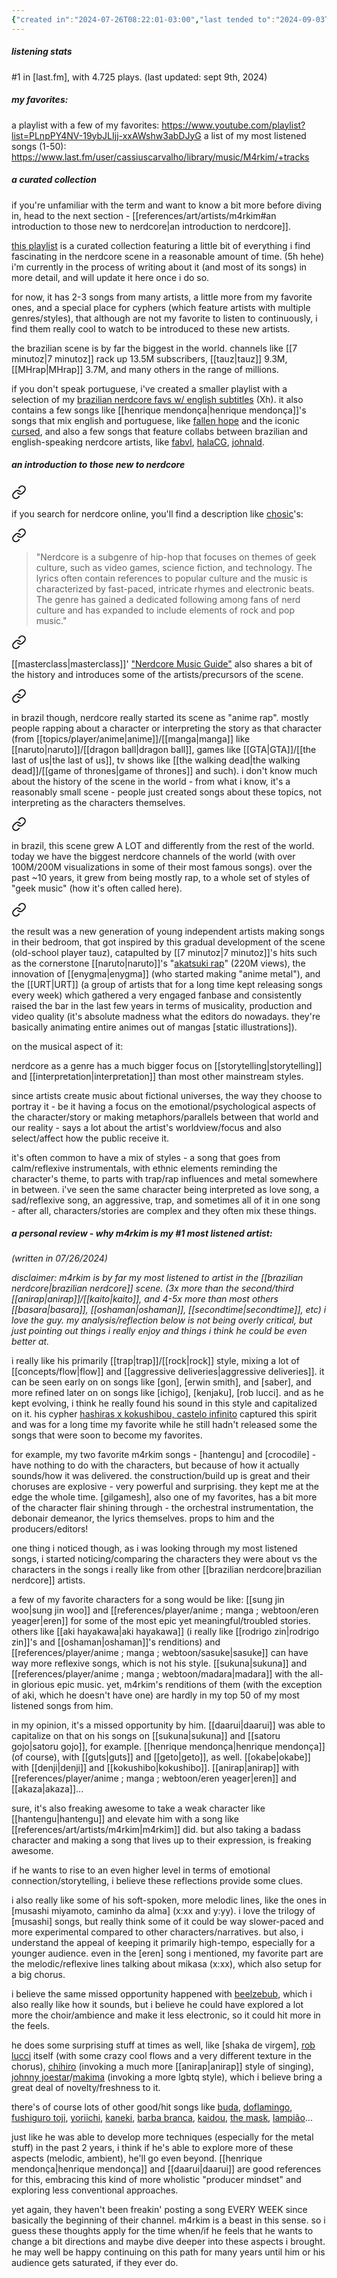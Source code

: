 ```yaml
---
{"created in":"2024-07-26T08:22:01-03:00","last tended to":"2024-09-03T14:58:06-03:00","tags":["artist","music","geek","🌱"],"dg-publish":true,"permalink":"/references/art/artists/m4rkim/","dgPassFrontmatter":true,"created":"2024-07-26T08:22:01.867-03:00","updated":"2024-09-03T17:32:24.914-03:00"}
---
```


##### listening stats

#1 in [last.fm], with 4.725 plays. (last updated: sept 9th, 2024)

##### my favorites:

a playlist with a few of my favorites: https://www.youtube.com/playlist?list=PLnpPY4NV-19ybJLIjj-xxAWshw3abDJyG
a list of my most listened songs (1-50): https://www.last.fm/user/cassiuscarvalho/library/music/M4rkim/+tracks

##### a curated collection

if you're unfamiliar with the term and want to know a bit more before diving in, head to the next section - [[references/art/artists/m4rkim#an introduction to those new to nerdcore\|an introduction to nerdcore]].

[this playlist](https://www.youtube.com/playlist?list=PLnpPY4NV-19wZVhLOaKkPcCEMlNWTu9cL) is a curated collection featuring a little bit of everything i find fascinating in the nerdcore scene in a reasonable amount of time. (5h hehe) i'm currently in the process of writing about it (and most of its songs) in more detail, and will update it here once i do so.

for now, it has 2-3 songs from many artists, a little more from my favorite ones, and a special place for cyphers (which feature artists with multiple genres/styles), that although are not my favorite to listen to continuously, i find them really cool to watch to be introduced to these new artists.

the brazilian scene is by far the biggest in the world. channels like [[7 minutoz\|7 minutoz]] rack up 13.5M subscribers, [[tauz\|tauz]] 9.3M, [[MHrap\|MHrap]] 3.7M, and many others in the range of millions.

if you don't speak portuguese, i've created a smaller playlist with a selection of my [brazilian nerdcore favs w/ english subtitles](https://www.youtube.com/playlist?list=PLnpPY4NV-19wm7ng19wDQXLnlYKnEPIT1) (Xh). it also contains a few songs like [[henrique mendonça\|henrique mendonça]]'s songs that mix english and portuguese, like [fallen hope](https://www.youtube.com/watch?v=s8G1Qa3vZ2Q) and the iconic [cursed](https://www.youtube.com/watch?v=n3h4Fx-2bvE), and also a few songs that feature collabs between brazilian and english-speaking nerdcore artists, like [fabvl](https://www.youtube.com/watch?v=iUM3YdqwgPg), [halaCG](https://www.youtube.com/watch?v=mslaAj0cyEA), [johnald](https://www.youtube.com/watch?v=sFOZI6aKspk).

##### an introduction to those new to nerdcore


<div class="transclusion internal-embed is-loaded"><a class="markdown-embed-link" href="/writings/the-evolution-of-my-weird-relationship-with-music-and-the-origins-of-my-occult-references/#d415ce" aria-label="Open link"><svg xmlns="http://www.w3.org/2000/svg" width="24" height="24" viewBox="0 0 24 24" fill="none" stroke="currentColor" stroke-width="2" stroke-linecap="round" stroke-linejoin="round" class="svg-icon lucide-link"><path d="M10 13a5 5 0 0 0 7.54.54l3-3a5 5 0 0 0-7.07-7.07l-1.72 1.71"></path><path d="M14 11a5 5 0 0 0-7.54-.54l-3 3a5 5 0 0 0 7.07 7.07l1.71-1.71"></path></svg></a><div class="markdown-embed">



if you search for nerdcore online, you'll find a description like [chosic](https://www.chosic.com/genre-chart/nerdcore/)'s: 

</div></div>


<div class="transclusion internal-embed is-loaded"><a class="markdown-embed-link" href="/writings/the-evolution-of-my-weird-relationship-with-music-and-the-origins-of-my-occult-references/#78f9e0" aria-label="Open link"><svg xmlns="http://www.w3.org/2000/svg" width="24" height="24" viewBox="0 0 24 24" fill="none" stroke="currentColor" stroke-width="2" stroke-linecap="round" stroke-linejoin="round" class="svg-icon lucide-link"><path d="M10 13a5 5 0 0 0 7.54.54l3-3a5 5 0 0 0-7.07-7.07l-1.72 1.71"></path><path d="M14 11a5 5 0 0 0-7.54-.54l-3 3a5 5 0 0 0 7.07 7.07l1.71-1.71"></path></svg></a><div class="markdown-embed">



> "Nerdcore is a subgenre of hip-hop that focuses on themes of geek culture, such as video games, science fiction, and technology. The lyrics often contain references to popular culture and the music is characterized by fast-paced, intricate rhymes and electronic beats. The genre has gained a dedicated following among fans of nerd culture and has expanded to include elements of rock and pop music."

</div></div>


<div class="transclusion internal-embed is-loaded"><a class="markdown-embed-link" href="/writings/the-evolution-of-my-weird-relationship-with-music-and-the-origins-of-my-occult-references/#4460a8" aria-label="Open link"><svg xmlns="http://www.w3.org/2000/svg" width="24" height="24" viewBox="0 0 24 24" fill="none" stroke="currentColor" stroke-width="2" stroke-linecap="round" stroke-linejoin="round" class="svg-icon lucide-link"><path d="M10 13a5 5 0 0 0 7.54.54l3-3a5 5 0 0 0-7.07-7.07l-1.72 1.71"></path><path d="M14 11a5 5 0 0 0-7.54-.54l-3 3a5 5 0 0 0 7.07 7.07l1.71-1.71"></path></svg></a><div class="markdown-embed">



[[masterclass\|masterclass]]' ["Nerdcore Music Guide"](https://www.masterclass.com/articles/nerdcore-music-guide) also shares a bit of the history and introduces some of the artists/precursors of the scene. 

</div></div>


<div class="transclusion internal-embed is-loaded"><a class="markdown-embed-link" href="/writings/the-evolution-of-my-weird-relationship-with-music-and-the-origins-of-my-occult-references/#757d9d" aria-label="Open link"><svg xmlns="http://www.w3.org/2000/svg" width="24" height="24" viewBox="0 0 24 24" fill="none" stroke="currentColor" stroke-width="2" stroke-linecap="round" stroke-linejoin="round" class="svg-icon lucide-link"><path d="M10 13a5 5 0 0 0 7.54.54l3-3a5 5 0 0 0-7.07-7.07l-1.72 1.71"></path><path d="M14 11a5 5 0 0 0-7.54-.54l-3 3a5 5 0 0 0 7.07 7.07l1.71-1.71"></path></svg></a><div class="markdown-embed">



in brazil though, nerdcore really started its scene as "anime rap". mostly people rapping about a character or interpreting the story as that character (from [[topics/player/anime\|anime]]/[[manga\|manga]] like [[naruto\|naruto]]/[[dragon ball\|dragon ball]], games like [[GTA\|GTA]]/[[the last of us\|the last of us]], tv shows like [[the walking dead\|the walking dead]]/[[game of thrones\|game of thrones]] and such). i don't know much about the history of the scene in the world - from what i know, it's a reasonably small scene - people just created songs about these topics, not interpreting as the characters themselves. 

</div></div>


<div class="transclusion internal-embed is-loaded"><a class="markdown-embed-link" href="/writings/the-evolution-of-my-weird-relationship-with-music-and-the-origins-of-my-occult-references/#fb7fea" aria-label="Open link"><svg xmlns="http://www.w3.org/2000/svg" width="24" height="24" viewBox="0 0 24 24" fill="none" stroke="currentColor" stroke-width="2" stroke-linecap="round" stroke-linejoin="round" class="svg-icon lucide-link"><path d="M10 13a5 5 0 0 0 7.54.54l3-3a5 5 0 0 0-7.07-7.07l-1.72 1.71"></path><path d="M14 11a5 5 0 0 0-7.54-.54l-3 3a5 5 0 0 0 7.07 7.07l1.71-1.71"></path></svg></a><div class="markdown-embed">



in brazil, this scene grew A LOT and differently from the rest of the world. today we have the biggest nerdcore channels of the world (with over 100M/200M visualizations in some of their most famous songs). over the past ~10 years, it grew from being mostly rap, to a whole set of styles of "geek music" (how it's often called here). 

</div></div>


<div class="transclusion internal-embed is-loaded"><a class="markdown-embed-link" href="/writings/the-evolution-of-my-weird-relationship-with-music-and-the-origins-of-my-occult-references/#0701bf" aria-label="Open link"><svg xmlns="http://www.w3.org/2000/svg" width="24" height="24" viewBox="0 0 24 24" fill="none" stroke="currentColor" stroke-width="2" stroke-linecap="round" stroke-linejoin="round" class="svg-icon lucide-link"><path d="M10 13a5 5 0 0 0 7.54.54l3-3a5 5 0 0 0-7.07-7.07l-1.72 1.71"></path><path d="M14 11a5 5 0 0 0-7.54-.54l-3 3a5 5 0 0 0 7.07 7.07l1.71-1.71"></path></svg></a><div class="markdown-embed">



the result was a new generation of young independent artists making songs in their bedroom, that got inspired by this gradual development of the scene (old-school player tauz), catapulted by [[7 minutoz\|7 minutoz]]'s hits such as the cornerstone [[naruto\|naruto]]'s "[akatsuki rap](https://www.youtube.com/watch?v=-oYMo8k22Vw)" (220M views), the innovation of [[enygma\|enygma]] (who started making "anime metal"), and the [[URT\|URT]] (a group of artists that for a long time kept releasing songs every week) which gathered a very engaged fanbase and consistently raised the bar in the last few years in terms of musicality, production and video quality (it's absolute madness what the editors do nowadays. they're basically animating entire animes out of mangas [static illustrations]). 

</div></div>


on the musical aspect of it:

nerdcore as a genre has a much bigger focus on [[storytelling\|storytelling]] and [[interpretation\|interpretation]] than most other mainstream styles. 

since artists create music about fictional universes, the way they choose to portray it - be it having a focus on the emotional/psychological aspects of the character/story or making metaphors/parallels between that world and our reality - says a lot about the artist's worldview/focus and also select/affect how the public receive it.

it's often common to have a mix of styles - a song that goes from calm/reflexive instrumentals, with ethnic elements reminding the character's theme, to parts with trap/rap influences and metal somewhere in between. i've seen the same character being interpreted as love song, a sad/reflexive song, an aggressive, trap, and sometimes all of it in one song - after all, characters/stories are complex and they often mix these things.



##### a personal review - why m4rkim is my #1 most listened artist:

*(written in 07/26/2024)*

*disclaimer: m4rkim is by far my most listened to artist in the [[brazilian nerdcore\|brazilian nerdcore]] scene. (3x more than the second/third [[anirap\|anirap]]/[[kaito\|kaito]], and 4-5x more than most others [[basara\|basara]], [[oshaman\|oshaman]], [[secondtime\|secondtime]], etc) i love the guy. my analysis/reflection below is not being overly critical, but just pointing out things i really enjoy and things i think he could be even better at.*

i really like his primarily [[trap\|trap]]/[[rock\|rock]] style, mixing a lot of [[concepts/flow\|flow]] and [[aggressive deliveries\|aggressive deliveries]]. it can be seen early on on songs like [gon], [erwin smith], and [saber], and more refined later on on songs like [ichigo], [kenjaku], [rob lucci]. and as he kept evolving, i think he really found his sound in this style and capitalized on it. his cypher [hashiras x kokushibou, castelo infinito]() captured this spirit and was for a long time my favorite while he still hadn't released some the songs that were soon to become my favorites.

for example, my two favorite m4rkim songs - [hantengu] and [crocodile] - have nothing to do with the characters, but because of how it actually sounds/how it was delivered. the construction/build up is great and their choruses are explosive -  very powerful and surprising. they kept me at the edge the whole time. [gilgamesh], also one of my favorites, has a bit more of the character flair shining through - the orchestral instrumentation, the debonair demeanor, the lyrics themselves. props to him and the producers/editors!

one thing i noticed though, as i was looking through my most listened songs, i started noticing/comparing the characters they were about vs the characters in the songs i really like from other [[brazilian nerdcore\|brazilian nerdcore]] artists.

a few of my favorite characters for a song would be like: [[sung jin woo\|sung jin woo]] and [[references/player/anime ; manga ; webtoon/eren yeager\|eren]] for some of the most epic yet meaningful/troubled stories. others like [[aki hayakawa\|aki hayakawa]] (i really like [[rodrigo zin\|rodrigo zin]]'s and [[oshaman\|oshaman]]'s renditions) and [[references/player/anime ; manga ; webtoon/sasuke\|sasuke]] can have way more reflexive songs, which is not his style. [[sukuna\|sukuna]] and [[references/player/anime ; manga ; webtoon/madara\|madara]] with the all-in glorious epic music. yet, m4rkim's renditions of them (with the exception of aki, which he doesn't have one) are hardly in my top 50 of my most listened songs from him.

in my opinion, it's a missed opportunity by him. [[daarui\|daarui]] was able to capitalize on that on his songs on [[sukuna\|sukuna]] and [[satoru gojo\|satoru gojo]], for example. [[henrique mendonça\|henrique mendonça]] (of course), with [[guts\|guts]] and [[geto\|geto]], as well. [[okabe\|okabe]] with [[denji\|denji]] and [[kokushibo\|kokushibo]]. [[anirap\|anirap]] with [[references/player/anime ; manga ; webtoon/eren yeager\|eren]] and [[akaza\|akaza]]...

sure, it's also freaking awesome to take a weak character like [[hantengu\|hantengu]] and elevate him with a song like [[references/art/artists/m4rkim\|m4rkim]] did. but also taking a badass character and making a song that lives up to their expression, is freaking awesome.

if he wants to rise to an even higher level in terms of emotional connection/storytelling, i believe these reflections provide some clues.

i also really like some of his soft-spoken, more melodic lines, like the ones in [musashi miyamoto, caminho da alma] (x:xx and y:yy). i love the trilogy of [musashi] songs, but really think some of it could be way slower-paced and more experimental compared to other characters/narratives. but also, i understand the appeal of keeping it primarily high-tempo, especially for a younger audience. even in the [eren] song i mentioned, my favorite part are the melodic/reflexive lines talking about mikasa (x:xx), which also setup for a big chorus.

i believe the same missed opportunity happened with [beelzebub](https://www.youtube.com/watch?v=ZlBpQldO9i0), which i also really like how it sounds, but i believe he could have explored a lot more the choir/ambience and make it less electronic, so it could hit more in the feels.

he does some surprising stuff at times as well, like [shaka de virgem], [rob lucci]() itself (with some crazy cool flows and a very different texture in the chorus), [chihiro](https://www.youtube.com/watch?v=yFpNY-2lpRQ) (invoking a much more [[anirap\|anirap]] style of singing), [johnny joestar]()/[makima](https://www.youtube.com/playlist?list=PLnpPY4NV-19ybJLIjj-xxAWshw3abDJyG) (invoking a more lgbtq style), which i believe bring a great deal of novelty/freshness to it.

there's of course lots of other good/hit songs like [buda](https://www.youtube.com/watch?v=3M0qJYY_Vu4), [doflamingo](https://www.youtube.com/watch?v=fPuDTdQZzKk), [fushiguro toji](https://www.youtube.com/watch?v=3rxEC_TOfj8), [yoriichi](https://www.youtube.com/watch?v=FIufxjfejfo), [kaneki](https://www.youtube.com/watch?v=3kB3z8RLt_M), [barba branca](https://www.youtube.com/watch?v=VMBah8W3YSM), [kaidou](https://www.youtube.com/watch?v=-IDzs6GncUk), [the mask](https://www.youtube.com/watch?v=tyVvUFcUtrw), [lampião](https://www.youtube.com/watch?v=wvg0M57cakc)...

just like he was able to develop more techniques (especially for the metal stuff) in the past 2 years, i think if he's able to explore more of these aspects (melodic, ambient), he'll go even beyond. [[henrique mendonça\|henrique mendonça]] and [[daarui\|daarui]] are good references for this, embracing this kind of more wholistic "producer mindset" and exploring less conventional approaches.

yet again, they haven't been freakin' posting a song EVERY WEEK since basically the beginning of their channel. m4rkim is a beast in this sense. so i guess these thoughts apply for the time when/if he feels that he wants to change a bit directions and maybe dive deeper into these aspects i brought. he may well be happy continuing on this path for many years until him or his audience gets saturated, if they ever do.